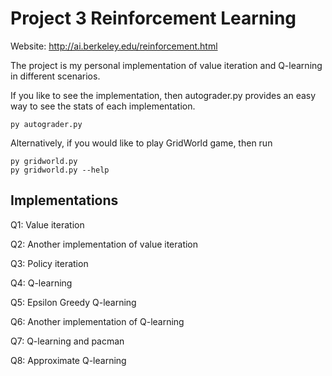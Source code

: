 # Project 3 Reinforcement Learning

Website: http://ai.berkeley.edu/reinforcement.html

The project is my personal implementation of value iteration and Q-learning in different scenarios.

If you like to see the implementation, then autograder.py provides an easy way to see the stats of each implementation.  

```
py autograder.py
```

Alternatively, if you would like to play GridWorld game, then run  

```
py gridworld.py
py gridworld.py --help
```

## Implementations

Q1: Value iteration

Q2: Another implementation of value iteration

Q3: Policy iteration

Q4: Q-learning

Q5: Epsilon Greedy Q-learning

Q6: Another implementation of Q-learning

Q7: Q-learning and pacman

Q8: Approximate Q-learning
